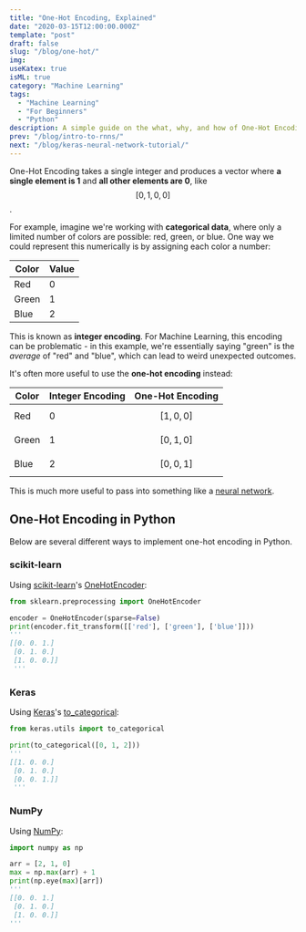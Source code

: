 ```yaml
---
title: "One-Hot Encoding, Explained"
date: "2020-03-15T12:00:00.000Z"
template: "post"
draft: false
slug: "/blog/one-hot/"
img:
useKatex: true
isML: true
category: "Machine Learning"
tags:
  - "Machine Learning"
  - "For Beginners"
  - "Python"
description: A simple guide on the what, why, and how of One-Hot Encoding.
prev: "/blog/intro-to-rnns/"
next: "/blog/keras-neural-network-tutorial/"
---
```


One-Hot Encoding takes a single integer and produces a vector where **a single element is 1** and **all other elements are 0**, like $$[0, 1, 0, 0]$$.

For example, imagine we're working with **categorical data**, where only a limited number of colors are possible: red, green, or blue. One way we could represent this numerically is by assigning each color a number:

| Color | Value |
| --- | --- |
| Red | 0 |
| Green | 1 |
| Blue | 2 |

This is known as **integer encoding**. For Machine Learning, this encoding can be problematic - in this example, we're essentially saying "green" is the _average_ of "red" and "blue", which can lead to weird unexpected outcomes.

It's often more useful to use the **one-hot encoding** instead:

| Color | Integer Encoding | One-Hot Encoding |
| --- | --- | --- |
| Red | 0 | $$[1, 0, 0]$$ |
| Green | 1 | $$[0, 1, 0]$$ |
| Blue | 2 | $$[0, 0, 1]$$ |

This is much more useful to pass into something like a [neural network](/blog/intro-to-neural-networks/).

## One-Hot Encoding in Python

Below are several different ways to implement one-hot encoding in Python.

### scikit-learn

Using [scikit-learn](https://scikit-learn.org/stable/)'s [OneHotEncoder](https://scikit-learn.org/stable/modules/generated/sklearn.preprocessing.OneHotEncoder.html):

```python
from sklearn.preprocessing import OneHotEncoder

encoder = OneHotEncoder(sparse=False)
print(encoder.fit_transform([['red'], ['green'], ['blue']]))
'''
[[0. 0. 1.]
 [0. 1. 0.]
 [1. 0. 0.]]
 '''
```

### Keras

Using [Keras](https://keras.io/)'s [to_categorical](https://keras.io/utils/#to_categorical):

```python
from keras.utils import to_categorical

print(to_categorical([0, 1, 2]))
'''
[[1. 0. 0.]
 [0. 1. 0.]
 [0. 0. 1.]]
 '''
```

### NumPy

Using [NumPy](https://numpy.org/):

```python
import numpy as np

arr = [2, 1, 0]
max = np.max(arr) + 1
print(np.eye(max)[arr])
'''
[[0. 0. 1.]
 [0. 1. 0.]
 [1. 0. 0.]]
'''
```
